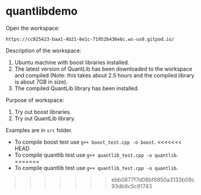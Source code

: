 # quantlibdemo

Open the workspace:

    https://cc025423-baa1-4b21-8e1c-71952b436e6c.ws-us0.gitpod.io/

Description of the workspace:

1. Ubuntu machine with boost libraries installed.
2. The latest version of QuantLib has been downloaded to the workspace and compiled (Note: this takes about 2.5 hours and the compiled library is about 7GB in size).
3. The compiled QuantLib library has been installed.

Purpose of workspace:

1. Try out boost libraries.
2. Try out QuantLib library.

Examples are in ``src`` folder.

* To compile boost test use ``g++ boost_test.cpp -o boost``.
<<<<<<< HEAD
* To compile quantlib test use ``g++ quantlib_test.cpp -o quantlib``.
=======
* To compile quantlib test use ``g++ quantlib_test.cpp -o quantlib``.
>>>>>>> ebb0877f7d08bf6850a3133b09c93db9c5c91743
